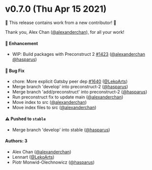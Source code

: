 # v0.7.0 (Thu Apr 15 2021)

:tada: This release contains work from a new contributor! :tada:

Thank you, Alex Chan ([@alexanderchan](https://github.com/alexanderchan)), for all your work!

#### 🚀 Enhancement

- WIP: Build packages with Preconstruct 2 [#1423](https://github.com/system-ui/theme-ui/pull/1423) ([@alexanderchan](https://github.com/alexanderchan) [@hasparus](https://github.com/hasparus))

#### 🐛 Bug Fix

- chore: More explicit Gatsby peer dep [#1640](https://github.com/system-ui/theme-ui/pull/1640) ([@LekoArts](https://github.com/LekoArts))
- Merge branch 'develop' into preconstruct-2 ([@hasparus](https://github.com/hasparus))
- Merge branch 'add/preconstruct' into preconstruct-2 ([@hasparus](https://github.com/hasparus))
- Run preconstruct fix to update main ([@alexanderchan](https://github.com/alexanderchan))
- Move index to src ([@alexanderchan](https://github.com/alexanderchan))
- Move index files to src ([@alexanderchan](https://github.com/alexanderchan))

#### ⚠️ Pushed to `stable`

- Merge branch 'develop' into stable ([@hasparus](https://github.com/hasparus))

#### Authors: 3

- Alex Chan ([@alexanderchan](https://github.com/alexanderchan))
- Lennart ([@LekoArts](https://github.com/LekoArts))
- Piotr Monwid-Olechnowicz ([@hasparus](https://github.com/hasparus))
